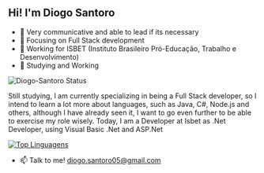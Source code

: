 ## Hi! I'm Diogo Santoro

- 💭 Very communicative and able to lead if its necessary
- 🔎 Focusing on Full Stack development    
- 🔭 Working for ISBET (Instituto Brasileiro Pró-Educação, Trabalho e Desenvolvimento)
- 🌱 Studying and Working



![Diogo-Santoro Status](https://github-readme-stats.vercel.app/api?username=Diogo-Santoro&theme=dark&show_icons=true)  


Still studying, I am currently specializing in being a Full Stack developer, so I intend to learn a lot more about languages, such as Java, C#, Node.js and others, although I have already seen it, I want to go even further to be able to exercise my role wisely. Today, I am a Developer at Isbet as .Net Developer, using Visual Basic .Net and ASP.Net







[![Top Linguagens](https://github-readme-stats.vercel.app/api/top-langs/?username=Diogo-Santoro&theme=dark&layout=compact)](https://github.com/anuraghazra/github-readme-stats)


- 📫 Talk to me! diogo.santoro05@gmail.com




